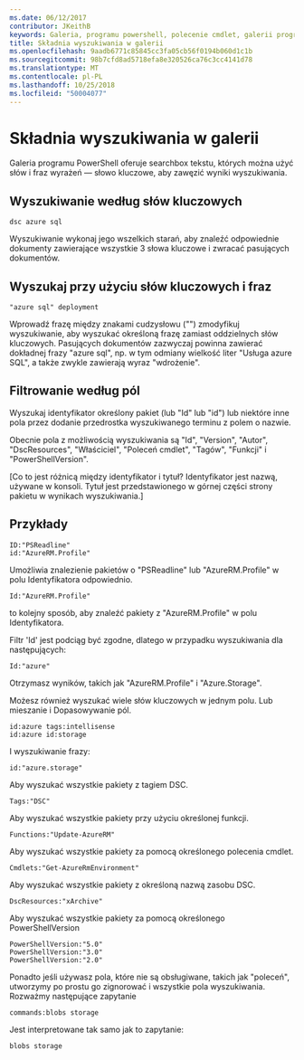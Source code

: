 ```yaml
---
ms.date: 06/12/2017
contributor: JKeithB
keywords: Galeria, programu powershell, polecenie cmdlet, galerii programu PowerShell
title: Składnia wyszukiwania w galerii
ms.openlocfilehash: 9aadb6771c85845cc3fa05cb56f0194b060d1c1b
ms.sourcegitcommit: 98b7cfd8ad5718efa8e320526ca76c3cc4141d78
ms.translationtype: MT
ms.contentlocale: pl-PL
ms.lasthandoff: 10/25/2018
ms.locfileid: "50004077"
---
```

# <a name="gallery-search-syntax"></a>Składnia wyszukiwania w galerii

Galeria programu PowerShell oferuje searchbox tekstu, których można użyć słów i fraz wyrażeń — słowo kluczowe, aby zawęzić wyniki wyszukiwania.

## <a name="search-by-keywords"></a>Wyszukiwanie według słów kluczowych

    dsc azure sql

Wyszukiwanie wykonaj jego wszelkich starań, aby znaleźć odpowiednie dokumenty zawierające wszystkie 3 słowa kluczowe i zwracać pasujących dokumentów.

## <a name="search-using-phrases-and-keywords"></a>Wyszukaj przy użyciu słów kluczowych i fraz

    "azure sql" deployment

Wprowadź frazę między znakami cudzysłowu ("") zmodyfikuj wyszukiwanie, aby wyszukać określoną frazę zamiast oddzielnych słów kluczowych.
Pasujących dokumentów zazwyczaj powinna zawierać dokładnej frazy "azure sql", np. w tym odmiany wielkość liter "Usługa azure SQL", a także zwykle zawierają wyraz "wdrożenie".

## <a name="filtering-on-fields"></a>Filtrowanie według pól

Wyszukaj identyfikator określony pakiet (lub "Id" lub "id") lub niektóre inne pola przez dodanie przedrostka wyszukiwanego terminu z polem o nazwie.

Obecnie pola z możliwością wyszukiwania są "Id", "Version", "Autor", "DscResources", "Właściciel", "Poleceń cmdlet", "Tagów", "Funkcji" i "PowerShellVersion".

[Co to jest różnicą między identyfikator i tytuł? Identyfikator jest nazwą, używane w konsoli. Tytuł jest przedstawionego w górnej części strony pakietu w wynikach wyszukiwania.]

## <a name="examples"></a>Przykłady

    ID:"PSReadline"
    id:"AzureRM.Profile"

Umożliwia znalezienie pakietów o "PSReadline" lub "AzureRM.Profile" w polu Identyfikatora odpowiednio.

    Id:"AzureRM.Profile"

to kolejny sposób, aby znaleźć pakiety z "AzureRM.Profile" w polu Identyfikatora.

Filtr 'Id' jest podciąg być zgodne, dlatego w przypadku wyszukiwania dla następujących:

    Id:"azure"

Otrzymasz wyników, takich jak "AzureRM.Profile" i "Azure.Storage".

Możesz również wyszukać wiele słów kluczowych w jednym polu. Lub mieszanie i Dopasowywanie pól.

    id:azure tags:intellisense
    id:azure id:storage

I wyszukiwanie frazy:

    id:"azure.storage"


Aby wyszukać wszystkie pakiety z tagiem DSC.

    Tags:"DSC"

Aby wyszukać wszystkie pakiety przy użyciu określonej funkcji.

    Functions:"Update-AzureRM"

Aby wyszukać wszystkie pakiety za pomocą określonego polecenia cmdlet.

    Cmdlets:"Get-AzureRmEnvironment"

Aby wyszukać wszystkie pakiety z określoną nazwą zasobu DSC.

    DscResources:"xArchive"

Aby wyszukać wszystkie pakiety za pomocą określonego PowerShellVersion

    PowerShellVersion:"5.0"
    PowerShellVersion:"3.0"
    PowerShellVersion:"2.0"


Ponadto jeśli używasz pola, które nie są obsługiwane, takich jak "poleceń", utworzymy po prostu go zignorować i wszystkie pola wyszukiwania. Rozważmy następujące zapytanie

    commands:blobs storage

Jest interpretowane tak samo jak to zapytanie:

    blobs storage
